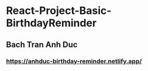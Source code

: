 # React-Project-Basic-BirthdayReminder

## Bach Tran Anh Duc

### https://anhduc-birthday-reminder.netlify.app/
